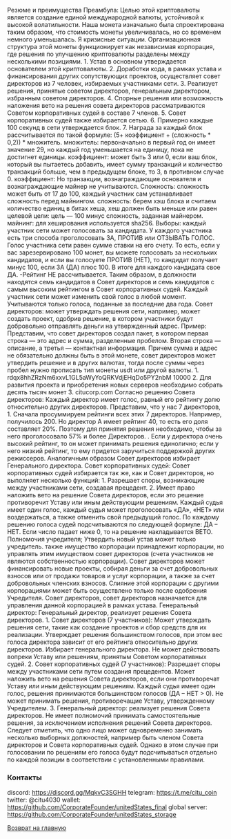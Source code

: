 Резюме и преимущества
Преамбула: Целью этой криптовалюты является создание единой международной валюты, устойчивой к высокой волатильности. Наша монета изначально была спроектирована таким образом, что стоимость монеты увеличивалась, но со временем немного уменьшалась. Я кризисные ситуации. Организационная структура этой монеты функционирует как независимая корпорация, где решения по улучшению криптовалюты разделены между несколькими позициями. 1. Устав в основном утверждается основателем этой криптовалюты. 2. Доработки кода, в рамках устава и финансирования других сопутствующих проектов, осуществляет совет директоров из 7 человек, избираемых участниками сети. 3. Реализует решения, принятые советом директоров, генеральным директором, избранным советом директоров. 4. Спорные решения или возможность наложения вето на решения совета директоров рассматриваются Советом корпоративных судей в составе 7 членов. 5. Совет корпоративных судей также избирается сетью. 6. Примерно каждые 100 секунд в сети утверждается блок. 7. Награда за каждый блок рассчитывается по такой формуле: (5+ коэффициент + (сложность * 0,2)) * множитель. множитель: первоначально в первый год он имеет значение 29, но каждый год уменьшается на единицу, пока не достигнет единицы. коэффициент: может быть 3 или 0, если ваш блок, который вы пытаетесь добавить, имеет сумму транзакций и количество транзакций больше, чем в предыдущем блоке, то 3, в противном случае 0. коэффициент: Но транзакции, вознаграждающие основателя и вознаграждающие майнер не учитываются. Сложность: сложность может быть от 17 до 100, каждый участник сам устанавливает сложность перед майнингом. сложность: берем хэш блока и считаем количество единиц в битах хеша, хеш должен быть меньше или равен целевой цели: цель — 100 минус сложность, заданная майнером. майнинг: для хеширования используется sha256. Выборы: каждый участник сети может голосовать за кандидата. У каждого участника есть три способа проголосовать ЗА, ПРОТИВ или ОТЗЫВАТЬ ГОЛОС. Голос участника сети равен сумме ставки на его счету. То есть, если у вас зарезервировано 100 монет, вы можете голосовать за нескольких кандидатов, и если вы голосуете ПРОТИВ (НЕТ), то кандидат получает минус 100, если ЗА (ДА) плюс 100. В итоге для каждого кандидата свое ДА. -Рейтинг НЕ рассчитывается. Таким образом, в должности находятся семь кандидатов в Совет директоров и семь кандидатов с самым высоким рейтингом в Совет корпоративных судей. Каждый участник сети может изменить свой голос в любой момент. Учитываются только голоса, поданные за последние два года. Совет директоров: может утверждать решения сети, например, может создать проект, одобрив решение, в котором участники будут добровольно отправлять деньги на утвержденный адрес. Пример: Представим, что совет директоров создал пакет, в котором первая строка — это адрес и сумма, разделенные пробелом. Вторая строка — описание, а третья — контактная информация. Причем сумма и адрес не обязательно должны быть в этой монете, совет директоров может утвердить решение и в других валютах, тогда после суммы через пробел нужно прописать тип монеты usdt или другой валюты. 1. rdqx8hhZRzNm6xxvL1GL5aWyYoQRKVdjEHqDo5PY2nbM 10000 2. Для развития проекта и приобретения новых серверов необходимо собрать десять тысяч монет 3. citucorp.com Согласно решению Совета директоров: Каждый директор имеет голос, равный его рейтингу долю относительно других директоров. Представим, что у нас 7 директоров, 1. Сначала просуммируем рейтинги всех этих 7 директоров. Например, получилось 200. Но директор А имеет рейтинг 40, то есть его доля составляет 20%. Поэтому для принятия решения необходимо, чтобы за него проголосовало 57% и более Директоров. . Если у директора очень высокий рейтинг, то он может принимать решения единолично; если у него низкий рейтинг, то ему придется заручиться поддержкой других режиссеров. Аналогичным образом Совет директоров избирает Генерального директора. Совет корпоративных судей: Совет корпоративных судей избирается так же, как и Совет директоров, но выполняет несколько функций: 1. Разрешает споры, возникающие между участниками сети, создавая прецедент. 2. Имеет право наложить вето на решение Совета директоров, если это решение противоречит Уставу или иным действующим решениям. Каждый судья имеет один голос, каждый судья может проголосовать «ДА», «НЕТ» или воздержаться, а также отменить свой предыдущий голос. По каждому решению голоса судей подсчитываются по следующей формуле: ДА – НЕТ. Если число падает ниже 0, то на решение накладывается ВЕТО. Полномочия учредителя; Утвердить новый устав может только учредитель. также имущество корпорации принадлежит корпорации, но управлять этим имуществом совет директоров (счета участников не являются собственностью корпорации).
Совет директоров может финансировать новые проекты, собирая деньги за счет добровольных взносов или от продажи товаров и услуг корпорации, а также за счет добровольных членских взносов. Слияние этой корпорации с другими корпорациями может быть осуществлено только после одобрения Учредителя. Совет директоров, совет директоров назначается для управления данной корпорацией в рамках устава. Генеральный директор: Генеральный директор, реализует решения Совета директоров. 1. Совет директоров (7 участников): Может утверждать решения сети, такие как создание проектов и сбор средств для их реализации. Утверждает решения большинством голосов, при этом вес голоса директора зависит от его рейтинга относительно других директоров. Избирает генерального директора. Не может действовать вопреки Уставу или решениям, принятым Советом корпоративных судей. 2. Совет корпоративных судей (7 участников): Разрешает споры между участниками сети путем создания прецедентов. Может наложить вето на решения Совета директоров, если они противоречат Уставу или иным действующим решениям. Каждый судья имеет один голос, решения принимаются большинством голосов (ДА – НЕТ > 0). Не может принимать решения, противоречащие Уставу, утвержденному Учредителем. 3. Генеральный директор: реализует решения Совета директоров. Не имеет полномочий принимать самостоятельные решения, за исключением исполнения решений Совета директоров. Следует отметить, что одно лицо может одновременно занимать несколько выборных должностей, например быть членом Совета директоров и Совета корпоративных судей. Однако в этом случае при голосовании по решениям его голоса будут подсчитываться отдельно по каждой позиции в соответствии с установленными правилами.


### Контакты
discord: https://discord.gg/MqkvC3SGHH
telegram: https://t.me/citu_coin
twitter: @citu4030
wallet: https://github.com/CorporateFounder/unitedStates_final
global server: https://github.com/CorporateFounder/unitedStates_storage

[Возврат на главную](./documentationRus.md)
